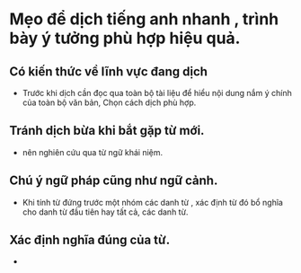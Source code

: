 # Mẹo để dịch tiếng anh nhanh , trình bày ý tưởng phù hợp hiệu quả.
## Có kiến thức về lĩnh vực đang dịch 
+ Trước khi dịch cần đọc qua toàn bộ tài liệu để hiểu nội dung nắm ý chính của toàn bộ văn bản, 
Chọn cách dịch phù hợp.
  
## Tránh dịch bừa khi bắt gặp từ mới.
+ nên nghiên cứu qua từ ngữ khái niệm.

## Chú ý ngữ pháp cũng như ngữ cảnh.
+ Khi tính từ đứng trước một nhóm các danh từ , xác định từ đó bổ nghĩa cho danh từ đầu tiên hay tất cả,
các danh từ.
  
## Xác định nghĩa đúng của từ.

+ 
  
